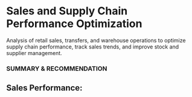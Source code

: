 # Sales and Supply Chain Performance Optimization
Analysis of retail sales, transfers, and warehouse operations to optimize supply chain performance, track sales trends, and improve stock and supplier management.

### SUMMARY & RECOMMENDATION
Sales Performance:
- 
